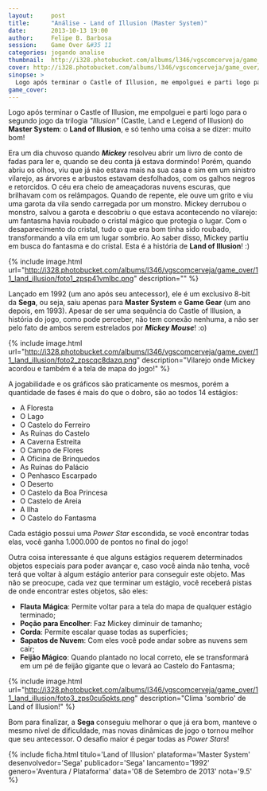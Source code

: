 ```yaml
---
layout:     post
title:      "Análise - Land of Illusion (Master System)"
date:       2013-10-13 19:00
author:     Felipe B. Barbosa
session:    Game Over &#35 11
categories: jogando analise
thumbnail:  http://i328.photobucket.com/albums/l346/vgscomcerveja/game_over/11_land_illusion/post_thumbnail_zpsygxus6cg.jpg
cover: http://i328.photobucket.com/albums/l346/vgscomcerveja/game_over/11_land_illusion/post_header_zps8pea6ci1.jpg
sinopse: >
  Logo após terminar o Castle of Illusion, me empolguei e parti logo para o segundo jogo da trilogia "Illusion" (Castle, Land e Legend of Illusion) do Master System: o Land of Illusion, e só tenho uma coisa a se dizer: muito bom!
game_cover:
---
```

Logo após terminar o Castle of Illusion, me empolguei e parti logo para o segundo jogo da trilogia *"Illusion"* (Castle, Land e Legend of Illusion) do **Master System**: o **Land of Illusion**, e só tenho uma coisa a se dizer: muito bom!

Era um dia chuvoso quando **_Mickey_** resolveu abrir um livro de conto de fadas para ler e, quando se deu conta já estava dormindo! Porém, quando abriu os olhos, viu que já não estava mais na sua casa e sim em um sinistro vilarejo, as árvores e arbustos estavam desfolhados, com os galhos negros e retorcidos. O céu era cheio de ameaçadoras nuvens escuras, que brilhavam com os relâmpagos. Quando de repente, ele ouve um grito e viu uma garota da vila sendo carregada por um monstro. Mickey derrubou o monstro, salvou a garota e descobriu o que estava acontecendo no vilarejo: um fantasma havia roubado o cristal mágico que protegia o lugar. Com o desaparecimento do cristal, tudo o que era bom tinha sido roubado, transformando a vila em um lugar sombrio. Ao saber disso, Mickey partiu em busca do fantasma e do cristal. Esta é a história de **Land of Illusion**! :)

{% include image.html url="http://i328.photobucket.com/albums/l346/vgscomcerveja/game_over/11_land_illusion/foto1_zpsp41vmlbc.png" description="" %}

Lançado em 1992 (um ano após seu antecessor), ele é um exclusivo 8-bit da **Sega**, ou seja, saiu apenas para **Master System** e **Game Gear** (um ano depois, em 1993). Apesar de ser uma sequência do Castle of Illusion, a história do jogo, como pode perceber, não tem conexão nenhuma, a não ser pelo fato de ambos serem estrelados por **_Mickey Mouse_**! :o)

{% include image.html url="http://i328.photobucket.com/albums/l346/vgscomcerveja/game_over/11_land_illusion/foto2_zpscqc8dazq.png" description="Vilarejo onde Mickey acordou e também é a tela de mapa do jogo!" %}

A jogabilidade e os gráficos são praticamente os mesmos, porém a quantidade de fases é mais do que o dobro, são ao todos 14 estágios:

- A Floresta
- O Lago
- O Castelo do Ferreiro
- As Ruínas do Castelo
- A Caverna Estreita
- O Campo de Flores
- A Oficina de Brinquedos
- As Ruínas do Palácio
- O Penhasco Escarpado
- O Deserto
- O Castelo da Boa Princesa
- O Castelo de Areia
- A Ilha
- O Castelo do Fantasma

Cada estágio possui uma *Power Star* escondida, se você encontrar todas elas, você ganha 1.000.000 de pontos no final do jogo!

Outra coisa interessante é que alguns estágios requerem determinados objetos especiais para poder avançar e, caso você ainda não tenha, você terá que voltar à algum estágio anterior para conseguir este objeto. Mas não se preocupe, cada vez que terminar um estágio, você receberá pistas de onde encontrar estes objetos, são eles:

- **Flauta Mágica**: Permite voltar para a tela do mapa de qualquer estágio terminado;
- **Poção para Encolher**: Faz Mickey diminuir de tamanho;
- **Corda**: Permite escalar quase todas as superfícies;
- **Sapatos de Nuvem**: Com eles você pode andar sobre as nuvens sem cair;
- **Feijão Mágico**: Quando plantado no local correto, ele se transformará em um pé de feijão gigante que o levará ao Castelo do Fantasma;

{% include image.html url="http://i328.photobucket.com/albums/l346/vgscomcerveja/game_over/11_land_illusion/foto3_zps0cu5pkts.png" description="Clima 'sombrio' de Land of Illusion!" %}

Bom para finalizar, a **Sega** conseguiu melhorar o que já era bom, manteve o mesmo nível de dificuldade, mas novas dinâmicas de jogo o tornou melhor que seu antecessor. O desafio maior é pegar todas as *Power Stars*!

{% include ficha.html
  titulo='Land of Illusion'
  plataforma='Master System'
  desenvolvedor='Sega'
  publicador='Sega'
  lancamento='1992'
  genero='Aventura / Plataforma'
  data='08 de Setembro de 2013'
  nota='9.5' %}
